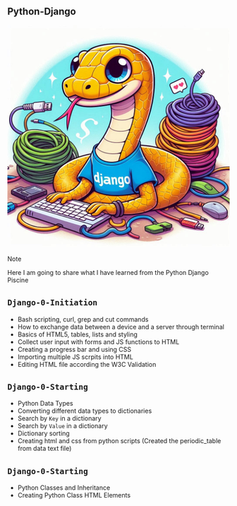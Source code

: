## Python-Django
![](django.jpeg)

> [!NOTE]
> Here I am going to share what I have learned from the Python Django Piscine

## `Django-0-Initiation`
-   Bash scripting, curl, grep and cut commands
-   How to exchange data between a device and a server through terminal
-   Basics of HTML5, tables, lists and styling
-   Collect user input with forms and JS functions to HTML
-   Creating a progress bar and using CSS
-   Importing multiple JS scrpits into HTML
-   Editing HTML file according the W3C Validation

## `Django-0-Starting`
-   Python Data Types
-   Converting different data types to dictionaries
-   Search by `Key` in a dictionary
-   Search by `Value` in a dictionary
-   Dictionary sorting
-   Creating html and css from python scripts (Created the periodic_table from data text file)

## `Django-0-Starting`
-   Python Classes and Inheritance
-   Creating Python Class HTML Elements